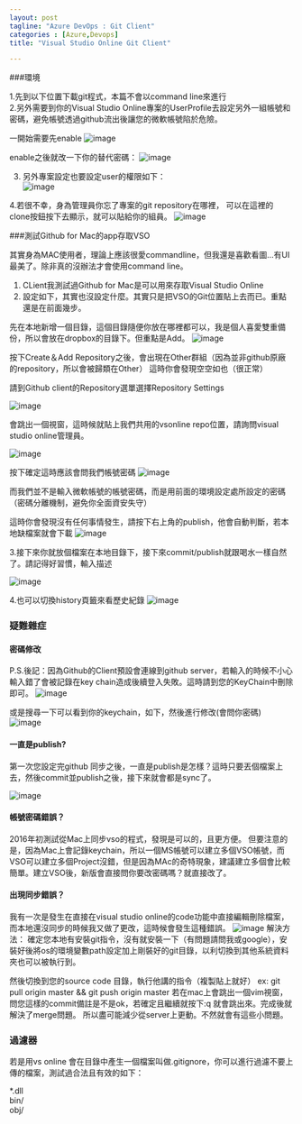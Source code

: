 ```yaml
---
layout: post
tagline: "Azure DevOps : Git Client"
categories : [Azure,Devops]
title: "Visual Studio Online Git Client"

---
```


###環境

1.先到以下位置下載git程式，本篇不會以command line來進行  
2.另外需要到你的Visual Studio Online專案的UserProfile去設定另外一組帳號和密碼，避免帳號透過github流出後讓您的微軟帳號陷於危險。  

一開始需要先enable
![image](https://farm1.staticflickr.com/523/19800951693_8f78c39445_o.png)

enable之後就改一下你的替代密碼：
![image](https://farm1.staticflickr.com/338/19665371748_df70621339_o.png)

3. 另外專案設定也要設定user的權限如下：  
 ![image](https://farm8.staticflickr.com/7555/15592787673_6a9587187b_o.png)

4.若很不幸，身為管理員你忘了專案的git repository在哪裡，
可以在這裡的clone按鈕按下去顯示，就可以貼給你的組員。
![image](https://farm1.staticflickr.com/342/19665598850_8a20c418dc_o.png)

###測試Github for Mac的app存取VSO

其實身為MAC使用者，理論上應該很愛commandline，但我還是喜歡看圖...有UI最美了。除非真的沒辦法才會使用command line。  

1. CLient我測試過Github for Mac是可以用來存取Visual Studio Online  
2. 設定如下，其實也沒設定什麼。其實只是把VSO的Git位置貼上去而已。重點還是在前面幾步。  

先在本地新增一個目錄，這個目錄隨便你放在哪裡都可以，我是個人喜愛雙重備份，所以會放在dropbox的目錄下。但重點是Add。
![image](https://farm1.staticflickr.com/481/19232014303_6db45acab6_o.png)

按下Create＆Add Repository之後，會出現在Other群組（因為並非github原廠的repository，所以會被歸類在Other）
這時你會發現空空如也（很正常）

請到Github client的Repository選單選擇Repository Settings

![image](https://farm4.staticflickr.com/3775/19665038418_c5265161cf_o.png)

會跳出一個視窗，這時候就貼上我們共用的vsonline repo位置，請詢問visual studio online管理員。

![image](https://farm1.staticflickr.com/273/19845655172_21b65071ba_o.png)

按下確定這時應該會問我們帳號密碼
![image](https://farm1.staticflickr.com/504/19666512759_5d663405ec_o.png)

而我們並不是輸入微軟帳號的帳號密碼，而是用前面的環境設定處所設定的密碼（密碼分離機制，避免你全面資安失守）

這時你會發現沒有任何事情發生，請按下右上角的publish，他會自動判斷，若本地缺檔案就會下載
![image](https://farm1.staticflickr.com/424/19231081604_230cc6af52_o.png)
 
 
 
3.接下來你就放個檔案在本地目錄下，接下來commit/publish就跟喝水一樣自然  了。請記得好習慣，輸入描述

![image](https://farm8.staticflickr.com/7485/16025163078_3c310e56c1_o.png)

4.也可以切換history頁籤來看歷史紀錄
![image](https://farm1.staticflickr.com/375/19853532015_4e82f2ae67_o.png)


### 疑難雜症
#### 密碼修改
P.S.後記：因為Github的Client預設會連線到github server，若輸入的時候不小心輸入錯了會被記錄在key chain造成後續登入失敗。這時請到您的KeyChain中刪除即可。
![image](https://farm8.staticflickr.com/7494/16252609796_bd8bb95191_o.png)

或是搜尋一下可以看到你的keychain，如下，然後進行修改(會問你密碼)
![image](https://farm8.staticflickr.com/7645/16362363494_c5efb2a2b4_o.png)

#### 一直是publish?
第一次您設定完github 同步之後，一直是publish是怎樣？這時只要丟個檔案上去，然後commit並publish之後，接下來就會都是sync了。

![image](https://farm1.staticflickr.com/371/19830718606_639066b1d5_o.png)


#### 帳號密碼錯誤？
2016年初測試從Mac上同步vso的程式，發現是可以的，且更方便。
但要注意的是，因為Mac上會記錄keychain，所以一個MS帳號可以建立多個VSO帳號，而VSO可以建立多個Project沒錯，但是因為MAc的奇特現象，建議建立多個會比較簡單。建立VSO後，新版會直接問你要改密碼嗎？就直接改了。


#### 出現同步錯誤？
我有一次是發生在直接在visual studio online的code功能中直接編輯刪除檔案，而本地還沒同步的時候我又做了更改，這時候會發生這種錯誤。
![image](https://farm1.staticflickr.com/532/19234340334_de15e9b793_o.png)
解決方法：
確定您本地有安裝git指令，沒有就安裝一下（有問題請問我或google），安裝好後將os的環境變數path設定加上剛裝好的git目錄，以利切換到其他系統資料夾也可以被執行到。

然後切換到您的source code 目錄，執行他講的指令（複製貼上就好）
ex: git pull origin master && git push origin master
若在mac上會跳出一個vim視窗，問您這樣的commit備註是不是ok，若確定且繼續就按下:q
就會跳出來。完成後就解決了merge問題。
所以盡可能減少從server上更動。不然就會有這些小問題。


### 過濾器
若是用vs online 會在目錄中產生一個檔案叫做.gitignore，你可以進行過濾不要上傳的檔案，測試過合法且有效的如下：

*.dll  
bin/  
obj/  
